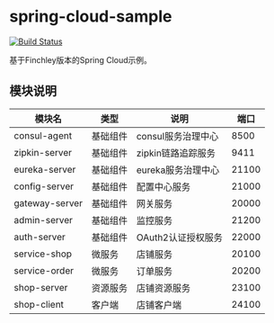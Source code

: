 # spring-cloud-sample

[![Build Status](https://travis-ci.com/yupaits/spring-cloud-sample.svg?branch=master)](https://travis-ci.com/yupaits/spring-cloud-sample)

基于Finchley版本的Spring Cloud示例。

## 模块说明

|模块名|类型|说明|端口|
|---|---|---|---|
|consul-agent|基础组件|consul服务治理中心|8500|
|zipkin-server|基础组件|zipkin链路追踪服务|9411|
|eureka-server|基础组件|eureka服务治理中心|21100|
|config-server|基础组件|配置中心服务|21000|
|gateway-server|基础组件|网关服务|20000|
|admin-server|基础组件|监控服务|21200|
|auth-server|基础组件|OAuth2认证授权服务|22000|
|service-shop|微服务|店铺服务|20100|
|service-order|微服务|订单服务|20200|
|shop-server|资源服务|店铺资源服务|23100|
|shop-client|客户端|店铺客户端|24100|